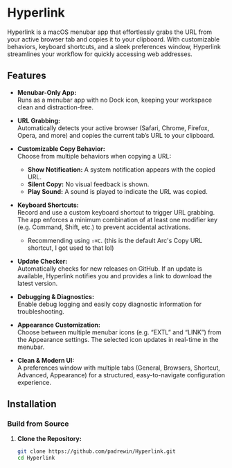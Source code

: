 # Hyperlink

Hyperlink is a macOS menubar app that effortlessly grabs the URL from your active browser tab and copies it to your clipboard. With customizable behaviors, keyboard shortcuts, and a sleek preferences window, Hyperlink streamlines your workflow for quickly accessing web addresses.

## Features

- **Menubar-Only App:**  
  Runs as a menubar app with no Dock icon, keeping your workspace clean and distraction-free.

- **URL Grabbing:**  
  Automatically detects your active browser (Safari, Chrome, Firefox, Opera, and more) and copies the current tab’s URL to your clipboard.

- **Customizable Copy Behavior:**  
  Choose from multiple behaviors when copying a URL:
  - **Show Notification:** A system notification appears with the copied URL.
  - **Silent Copy:** No visual feedback is shown.
  - **Play Sound:** A sound is played to indicate the URL was copied.

- **Keyboard Shortcuts:**  
  Record and use a custom keyboard shortcut to trigger URL grabbing. The app enforces a minimum combination of at least one modifier key (e.g. Command, Shift, etc.) to prevent accidental activations.
  - Recommending using `⇧⌘C`. (this is the default Arc's Copy URL shortcut, I got used to that lol)

- **Update Checker:**  
  Automatically checks for new releases on GitHub. If an update is available, Hyperlink notifies you and provides a link to download the latest version.

- **Debugging & Diagnostics:**  
  Enable debug logging and easily copy diagnostic information for troubleshooting.

- **Appearance Customization:**  
  Choose between multiple menubar icons (e.g. “EXTL” and “LINK”) from the Appearance settings. The selected icon updates in real-time in the menubar.

- **Clean & Modern UI:**  
  A preferences window with multiple tabs (General, Browsers, Shortcut, Advanced, Appearance) for a structured, easy-to-navigate configuration experience.

## Installation

### Build from Source

1. **Clone the Repository:**

   ```bash
   git clone https://github.com/padrewin/Hyperlink.git
   cd Hyperlink
